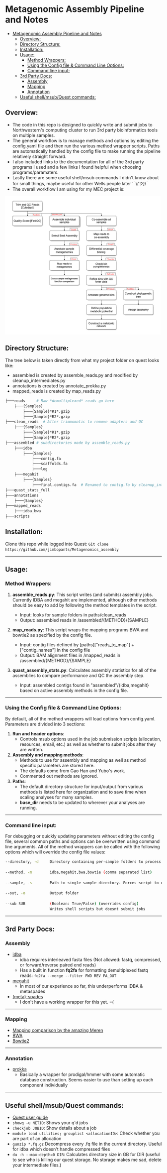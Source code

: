 # Metagenomic Assembly Pipeline and Notes

- [Metagenomic Assembly Pipeline and Notes](#metagenomic-assembly-pipeline-and-notes)
  * [Overview:](#overview-)
  * [Directory Structure:](#directory-structure-)
  * [Installation:](#installation-)
  * [Usage:](#usage-)
    + [Method Wrappers:](#method-wrappers-)
    + [Using the Config file & Command Line Options:](#using-the-config-file---command-line-options-)
    + [Command line input:](#command-line-input-)
  * [3rd Party Docs:](#3rd-party-docs-)
    + [Assembly](#assembly)
    + [Mapping](#mapping)
    + [Annotation](#annotation)
  * [Useful shell/msub/Quest commands:](#useful-shell-msub-quest-commands-)

## Overview:
* The code in this repo is designed to quickly write and submit jobs to Northwestern's computing cluster to run 3rd party bioinformatics tools on multiple samples.
* The general workflow is to manage methods and options by editing the config.yaml file and then run the various method wrapper scripts. Paths are automatically handled by the config file to make running the pipeline relatively straight forward.
* I also included links to the documentation for all of the 3rd party programs I used and a few links I found helpful when choosing programs/paramaters.
* Lastly there are some useful shell/msub commands I didn't know about for small things, maybe useful for other Wells people later '¯\\_(ツ)_/¯
* The overall workflow I am using for my MEC project is:
<img src="/workflow.png" width="500">




## Directory Structure:
The tree below is taken directly from what my project folder on quest looks like:
* assembled is created by assemble_reads.py and modified by cleanup_intermediates.py
* annotations is created by annotate_prokka.py
* mapped_reads is created by map_reads.py

```bash
├───reads     # Raw *demultiplexed* reads go here
    ├───{Samples}  
        ├───{Sample}*R1*.gzip  
        ├───{Sample}*R2*.gzip  
├───clean_reads  # After trimmomatic to remove adapters and QC
    ├───{Samples}  
        ├───{Sample}*R1*.gzip  
        ├───{Sample}*R2*.gzip  
├───assembled # subdirectories made by assemble_reads.py
    ├───idba  
        ├───{Samples}  
            ├───contig.fa  
            ├───scaffolds.fa  
            ├───log  
    ├───megahit  
        ├───{Samples}  
            ├───final.contigs.fa  # Renamed to contig.fa by cleanup_int
├───quast_stats_full
├───annotations  
    ├───{Samples}  
├───mapped_reads
    ├───idba_bwa
├───scripts  
```


## Installation:
Clone this repo while logged into Quest:
`Git clone https://github.com/jimbopants/Metagenomics_assembly`

---
## Usage:

### Method Wrappers:
1. **assemble_reads.py**: This script writes (and submits) assembly jobs. Currently IDBA and megahit are implemented, although other methods should be easy to add by following the method templates in the script.
    * Input: looks for sample folders in paths/clean_reads
    * Output: assembled reads in /assembled/{METHOD}/{SAMPLE}

2. **map_reads.py**: This script wraps the mapping programs BWA and bowtie2 as specified by the config file.
    * Input: contig files defined by [paths]["reads_to_map"] + ["contig_names"] in the config file
    * Output: BAM alignment files in /mapped_reads in /assembled/{METHOD}/{SAMPLE}

3. **quast_assembly_stats.py**: Calculates assembly statistics for all of the assemblies to compare performance and QC the assembly step.
    * Input: assembled contigs found in "assembled"/{idba,megahit} based on active assembly methods in the config file.

---
### Using the Config file & Command Line Options:
By default, all of the method wrappers will load options from config.yaml. Parameters are divided into 3 sections:
1. **Run and header options**:
    * Controls msub options used in the job submission scripts (allocation, resources, email, etc.) as well as whether to submit jobs after they are written.
2. **Assembly and mapping methods**:
    * Methods to use for assembly and mapping as well as method specific parameters are stored here.
    * The defaults come from Gao Han and Yubo's work.
    * Commented out methods are ignored.
3. **Paths**:
    * The default directory structure for input/output from various methods is listed here for organization and to save time when scaling analyses for many samples.
    * **base_dir** needs to be updated to wherever your analyses are running.

---
### Command line input:
For debugging or quickly updating parameters without editing the config file, several common paths and options can be overwritten using command line arguments. All of the method wrappers can be called with the following options which will override the config file values:  
```bash
--directory, -d     Directory containing per-sample folders to process.

--method, -m        idba,megahit,bwa,bowtie (comma separated list)

--sample, -s        Path to single sample directory. Forces script to operate on a single sample only.

--out, -o           Output folder

--sub SUB           (Boolean: True/False) (overrides config)
                    Writes shell scripts but doesnt submit jobs
```

---
## 3rd Party Docs:
### Assembly
* [idba](https://github.com/loneknightpy/idba)
    * idba requires interleaved fasta files (Not allowed: fastq, compressed, or forward/reverse paired end reads)
    * Has a built in function **fq2fa** for formatting demultiplexed fastq reads: `fq2fa --merge --filter FWD REV FA_OUT`
* [megahit](https://github.com/voutcn/megahit)
    * In most of our experience so far, this underperforms IDBA & metaspades
* [(meta)-spades](http://cab.spbu.ru/software/spades/)
    * I don't have a working wrapper for this yet. =(
---
### Mapping
* [Mapping comparison by the amazing Meren](http://merenlab.org/2015/06/23/comparing-different-mapping-software/)
* [BWA](https://github.com/lh3/bwa)
* [Bowtie2](http://bowtie-bio.sourceforge.net/bowtie2/index.shtml)
---
### Annotation
* [prokka](https://github.com/tseemann/prokka)
    * Basically a wrapper for prodigal/hmmer with some automatic database construction. Seems easier to use than setting up each component individually

---
## Useful shell/msub/Quest commands:
* [Quest user guide](https://kb.northwestern.edu/page.php?id=72406)
* `showq -u NETID`: Shows your q'd jobs
* `checkjob JOBID`: Show details about a job
* `module load utilities; grouplist <allocationID>`: Check whether you are part of an allocation
* `gunzip *.fq.gz` Decompress every .fq file in the current directory. Useful for idba which doesn't handle compressed files
* `du -h --max-depth=0 DIR`: Calculates directory size in GB for DIR (useful to see who is killing our quest storage. No storage makes me sad, delete your intermediate files.)
